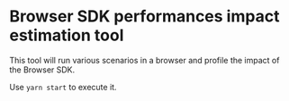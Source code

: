 # Browser SDK performances impact estimation tool

This tool will run various scenarios in a browser and profile the impact of the Browser SDK.

Use `yarn start` to execute it.
